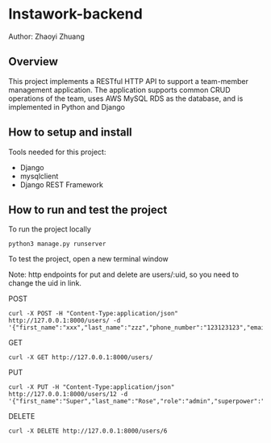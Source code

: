 # Instawork-backend
Author: Zhaoyi Zhuang

## Overview
This project implements a RESTful HTTP API to support a team-member management application. The application supports common CRUD operations of the team, uses AWS MySQL RDS as the database, and is implemented in Python and Django

## How to setup and install
Tools needed for this project:
* Django
* mysqlclient
* Django REST Framework

## How to run and test the project

To run the project locally
```
python3 manage.py runserver
```

To test the project, open a new terminal window

Note: http endpoints for put and delete are users/:uid, so you need to change the uid in link.

POST
```
curl -X POST -H "Content-Type:application/json" http://127.0.0.1:8000/users/ -d '{"first_name":"xxx","last_name":"zzz","phone_number":"123123123","email":"xx@xx.com","role":"regular"}'
```

GET
```
curl -X GET http://127.0.0.1:8000/users/
```

PUT
```
curl -X PUT -H "Content-Type:application/json" http://127.0.0.1:8000/users/12 -d '{"first_name":"Super","last_name":"Rose","role":"admin","superpower":"unkown"}'
```

DELETE
```
curl -X DELETE http://127.0.0.1:8000/users/6
```
